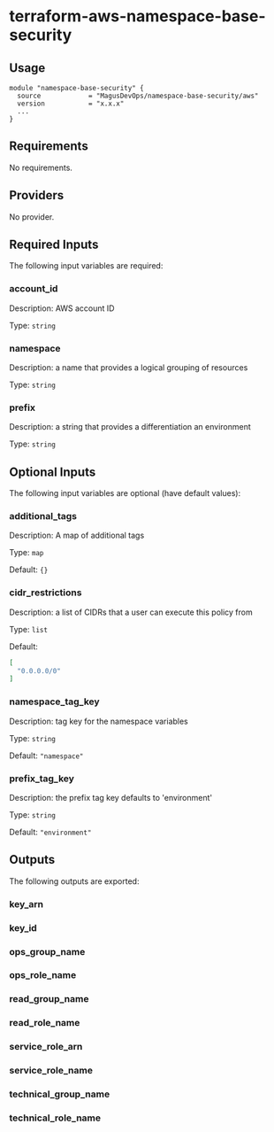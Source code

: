 # terraform-aws-namespace-base-security

## Usage
```HCL
module "namespace-base-security" {
  source            = "MagusDevOps/namespace-base-security/aws"
  version           = "x.x.x"
  ...
}
```

## Requirements

No requirements.

## Providers

No provider.

## Required Inputs

The following input variables are required:

### account\_id

Description: AWS account ID

Type: `string`

### namespace

Description: a name that provides a logical grouping of resources

Type: `string`

### prefix

Description: a string that provides a differentiation an environment

Type: `string`

## Optional Inputs

The following input variables are optional (have default values):

### additional\_tags

Description: A map of additional tags

Type: `map`

Default: `{}`

### cidr\_restrictions

Description: a list of CIDRs that a user can execute this policy from

Type: `list`

Default:

```json
[
  "0.0.0.0/0"
]
```

### namespace\_tag\_key

Description: tag key for the namespace variables

Type: `string`

Default: `"namespace"`

### prefix\_tag\_key

Description: the prefix tag key defaults to 'environment'

Type: `string`

Default: `"environment"`

## Outputs

The following outputs are exported:

### key\_arn

### key\_id

### ops\_group\_name

### ops\_role\_name

### read\_group\_name

### read\_role\_name

### service\_role\_arn

### service\_role\_name

### technical\_group\_name

### technical\_role\_name
